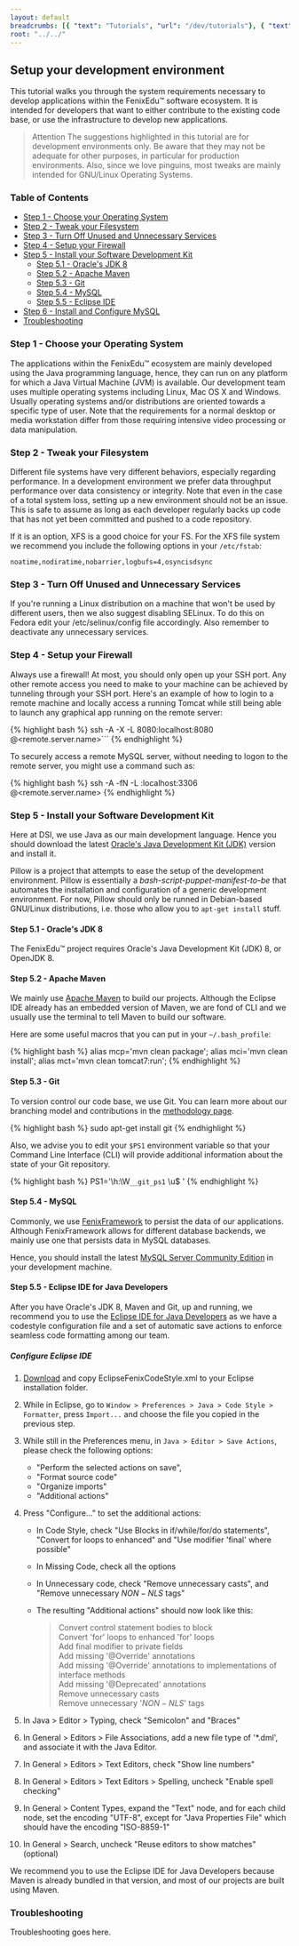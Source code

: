 ```yaml
---
layout: default
breadcrumbs: [{ "text": "Tutorials", "url": "/dev/tutorials"}, { "text": "Setup your development environment", "url": "/dev/tutorials/setup-your-development-environment/" }]
root: "../../"
---
```

## Setup your development environment

This tutorial walks you through the system requirements necessary to develop applications within the FenixEdu™ software ecosystem. It is intended for developers that want to either contribute to the existing code base, or use the infrastructure to develop new applications.

> <span>Attention</span>
> The suggestions highlighted in this tutorial are for development environments only. Be aware that they may not be adequate for other purposes, in particular for production environments. Also, since we love pinguins, most tweaks are mainly intended for GNU/Linux Operating Systems.

### Table of Contents
* [Step 1 - Choose your Operating System](#toc_2)
* [Step 2 - Tweak your Filesystem](#toc_3)
* [Step 3 - Turn Off Unused and Unnecessary Services](#toc_4)
* [Step 4 - Setup your Firewall](#toc_5)
* [Step 5 - Install your Software Development Kit](#toc_6)
	* [Step 5.1 - Oracle's JDK 8](#toc_7)
	* [Step 5.2 - Apache Maven](#toc_8)
	* [Step 5.3 - Git](#toc_9)
	* [Step 5.4 - MySQL](#toc_10)
	* [Step 5.5 - Eclipse IDE](#toc_11)
* [Step 6 - Install and Configure MySQL](#toc_12)
* [Troubleshooting](#toc_13)


### Step 1 - Choose your Operating System

The applications within the FenixEdu™ ecosystem are mainly developed using the Java programming language, hence, they can run on any platform for which a Java Virtual Machine (JVM) is available. Our development team uses multiple operating systems including Linux, Mac OS X and Windows. Usually operating systems and/or distributions are oriented towards a specific type of user. Note that the requirements for a normal desktop or media workstation differ from those requiring intensive video processing or data manipulation.

### Step 2 - Tweak your Filesystem

Different file systems have very different behaviors, especially regarding performance. In a development environment we prefer data throughput performance over data consistency or integrity. Note that even in the case of a total system loss, setting up a new environment should not be an issue. This is safe to assume as long as each developer regularly backs up code that has not yet been committed and pushed to a code repository.

If it is an option, XFS is a good choice for your FS. For the XFS file system we recommend you include the following options in your ```/etc/fstab```:

	noatime,nodiratime,nobarrier,logbufs=4,osyncisdsync

### Step 3 - Turn Off Unused and Unnecessary Services

If you're running a Linux distribution on a machine that won't be used by different users, then we also suggest disabling SELinux. To do this on Fedora edit your /etc/selinux/config file accordingly. Also remember to deactivate any unnecessary services.


### Step 4 - Setup your Firewall

Always use a firewall! At most, you should only open up your SSH port. Any other remote access you need to make to your machine can be achieved by tunneling through your SSH port. Here's an example of how to login to a remote machine and locally access a running Tomcat while still being able to launch any graphical app running on the remote server:

{% highlight bash %}
ssh -A -X -L 8080:localhost:8080 <remoteUserName>@<remote.server.name>```
{% endhighlight %}

To securely access a remote MySQL server, without needing to logon to the remote server, you might use a command such as:

{% highlight bash %}
ssh -A -fN -L <localport>:localhost:3306 <remoteUserName>@<remote.server.name>
{% endhighlight %}

### Step 5 - Install your Software Development Kit

Here at DSI, we use Java as our main development language. Hence you should download the latest [Oracle's Java Development Kit (JDK)][Java Oracle] version and install it.

Pillow is a project that attempts to ease the setup of the development environment. Pillow is essentially a *bash-script-puppet-manifest-to-be* that automates the installation and configuration of a generic development environment. For now, Pillow should only be runned in Debian-based GNU/Linux distributions, i.e. those who allow you to ```apt-get install``` stuff.

#### Step 5.1 - Oracle's JDK 8

The FenixEdu™ project requires Oracle's Java Development Kit (JDK) 8, or OpenJDK 8.

#### Step 5.2 - Apache Maven

We mainly use [Apache Maven][Maven] to build our projects. Although the Eclipse IDE already has an embedded version of Maven, we are fond of CLI and we usually use the terminal to tell Maven to build our software.

Here are some useful macros that you can put in your ```~/.bash_profile```:

{% highlight bash %}
alias mcp='mvn clean package';
alias mci='mvn clean install';
alias mct='mvn clean tomcat7:run';
{% endhighlight %}


#### Step 5.3 - Git

To version control our code base, we use Git. You can learn more about our branching model and contributions in the [methodology page][Methodology].

{% highlight bash %}
sudo apt-get install git
{% endhighlight %}


Also, we advise you to edit your ```$PS1``` environment variable so that your Command Line Interface (CLI) will provide additional information about the state of your Git repository.

{% highlight bash %}
PS1='\h:\W`__git_ps1` \u\$ '
{% endhighlight %}

#### Step 5.4 - MySQL

Commonly, we use [FenixFramework][FenixFramework] to persist the data of our applications. Although FenixFramework allows for different database backends, we mainly use one that persists data in MySQL databases.

Hence, you should install the latest [MySQL Server Community Edition][MySQL] in your development machine.

#### Step 5.5 - Eclipse IDE for Java Developers

After you have Oracle's JDK 8, Maven and Git, up and running, we recommend you to use the [Eclipse IDE for Java Developers][Eclipse] as we have a codestyle configuration file and a set of automatic save actions to enforce seamless code formatting among our team.

##### Configure Eclipse IDE

1. [Download][EclipseFenixCodeStyleFile] and copy EclipseFenixCodeStyle.xml to your Eclipse installation folder.
2. While in Eclipse, go to ```Window > Preferences > Java > Code Style > Formatter```, press ```Import...``` and choose the file you copied in the previous step.
3. While still in the Preferences menu, in ```Java > Editor > Save Actions```, please check the following options:  
    - "Perform the selected actions on save",
    - "Format source code"
    - "Organize imports"
    - "Additional actions"
4. Press "Configure..." to set the additional actions:
    - In Code Style, check "Use Blocks in if/while/for/do statements", "Convert for loops to enhanced" and "Use modifier 'final' where possible"
    - In Missing Code, check all the options
    - In Unnecessary code, check "Remove unnecessary casts", and "Remove unnecessary $NON-NLS$ tags"
    - The resulting "Additional actions" should now look like this:

        > Convert control statement bodies to block  
        > Convert 'for' loops to enhanced 'for' loops  
        > Add final modifier to private fields  
        > Add missing '@Override' annotations  
        > Add missing '@Override' annotations to implementations of interface methods  
        > Add missing '@Deprecated' annotations  
        > Remove unnecessary casts  
        > Remove unnecessary '$NON-NLS$' tags  
        
5. In Java > Editor > Typing, check "Semicolon" and "Braces"
6. In General > Editors > File Associations, add a new file type of '*.dml', and associate it with the Java Editor.
7. In General > Editors > Text Editors, check "Show line numbers"
8. In General > Editors > Text Editors > Spelling, uncheck "Enable spell checking"
9. In General > Content Types, expand the "Text" node, and for each child node, set the encoding "UTF-8", except for "Java Properties File" which should have the encoding "ISO-8859-1"
10. In General > Search, uncheck "Reuse editors to show matches" (optional)

We recommend you to use the Eclipse IDE for Java Developers because Maven is already bundled in that version, and most of our projects are built using Maven.

### Troubleshooting

Troubleshooting goes here.


[EclipseFenixCodeStyleFile]: https://raw.github.com/FenixEdu/fenix/master/EclipseFenixCodeSyle.xml
[FenixFramework]: http://fenix-framework.github.io/
[Eclipse]: http://www.eclipse.org/downloads/
[Methodology]: /dev/methodology
[Maven]: http://maven.apache.org/
[MySQL]: http://dev.mysql.com/downloads/
[Java Oracle]: http://www.oracle.com/technetwork/java/javase/downloads/index.html
